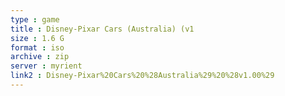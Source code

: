 ```yaml
---
type : game
title : Disney-Pixar Cars (Australia) (v1
size : 1.6 G
format : iso
archive : zip
server : myrient
link2 : Disney-Pixar%20Cars%20%28Australia%29%20%28v1.00%29
---
```

